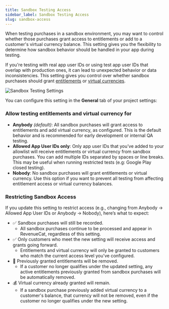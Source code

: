 ```yaml
---
title: Sandbox Testing Access
sidebar_label: Sandbox Testing Access
slug: sandbox-access
---
```


When testing purchases in a sandbox environment, you may want to control whether those purchases grant access to entitlements or add to a customer's virtual currency balance. This setting gives you the flexibility to determine how sandbox behavior should be handled in your app during testing.

If you're testing with real app user IDs or using test app user IDs that overlap with production ones, it can lead to unexpected behavior or data inconsistencies. This setting gives you control over whether sandbox purchases should grant [entitlements](/getting-started/entitlements) or [virtual currencies](/offerings/virtual-currency).

![Sandbox Testing Settings](/docs_images/projects/sandbox_testing_settings.png)

You can configure this setting in the **General** tab of your project settings:

### Allow testing entitlements and virtual currency for

- **Anybody** _(default)_: All sandbox purchases will grant access to entitlements and add virtual currency, as configured. This is the default behavior and is recommended for early development or internal QA testing.
- **Allowed App User IDs only**: Only app user IDs that you’ve added to your allowlist will receive entitlements or virtual currency from sandbox purchases. You can add multiple IDs separated by spaces or line breaks. This may be useful when running restricted tests (e.g: Google Play closed testing).
- **Nobody**: No sandbox purchases will grant entitlements or virtual currency. Use this option if you want to prevent all testing from affecting entitlement access or virtual currency balances.

### Restricting Sandbox Access

If you update this setting to restrict access (e.g., changing from Anybody → Allowed App User IDs or Anybody → Nobody), here’s what to expect:

- ✅ Sandbox purchases will still be recorded.
  - All sandbox purchases continue to be processed and appear in RevenueCat, regardless of this setting.
- ✅ Only customers who meet the new setting will receive access and grants going forward.
  - Entitlements and virtual currency will only be granted to customers who match the current access level you've configured.
- 🔁 Previously granted entitlements will be removed.
  - If a customer no longer qualifies under the updated setting, any active entitlements previously granted from sandbox purchases will be automatically removed.
- 💰 Virtual currency already granted will remain.
  - If a sandbox purchase previously added virtual currency to a customer's balance, that currency will not be removed, even if the customer no longer qualifies under the new setting.
